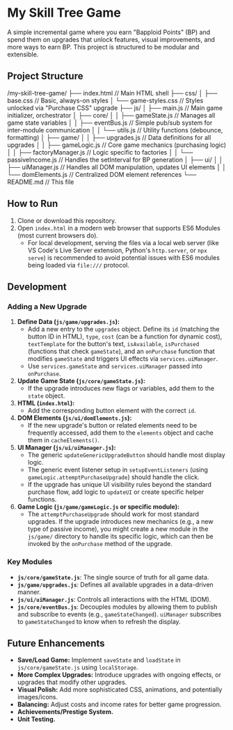 # My Skill Tree Game

A simple incremental game where you earn "Bapploid Points" (BP) and spend them on upgrades that unlock features, visual improvements, and more ways to earn BP. This project is structured to be modular and extensible.

## Project Structure

/my-skill-tree-game/
├── index.html // Main HTML shell
├── css/
│ ├── base.css // Basic, always-on styles
│ └── game-styles.css // Styles unlocked via "Purchase CSS" upgrade
├── js/
│ ├── main.js // Main game initializer, orchestrator
│ ├── core/
│ │ ├── gameState.js // Manages all game state variables
│ │ ├── eventBus.js // Simple pub/sub system for inter-module communication
│ │ └── utils.js // Utility functions (debounce, formatting)
│ ├── game/
│ │ ├── upgrades.js // Data definitions for all upgrades
│ │ ├── gameLogic.js // Core game mechanics (purchasing logic)
│ │ ├── factoryManager.js // Logic specific to factories
│ │ └── passiveIncome.js // Handles the setInterval for BP generation
│ ├── ui/
│ │ ├── uiManager.js // Handles all DOM manipulation, updates UI elements
│ │ └── domElements.js // Centralized DOM element references
└── README.md // This file

## How to Run

1.  Clone or download this repository.
2.  Open `index.html` in a modern web browser that supports ES6 Modules (most current browsers do).
    *   For local development, serving the files via a local web server (like VS Code's Live Server extension, Python's `http.server`, or `npx serve`) is recommended to avoid potential issues with ES6 modules being loaded via `file:///` protocol.

## Development

### Adding a New Upgrade

1.  **Define Data (`js/game/upgrades.js`):**
    *   Add a new entry to the `upgrades` object. Define its `id` (matching the button ID in HTML), `type`, `cost` (can be a function for dynamic cost), `textTemplate` for the button's text, `isAvailable`, `isPurchased` (functions that check `gameState`), and an `onPurchase` function that modifies `gameState` and triggers UI effects via `services.uiManager`.
    *   Use `services.gameState` and `services.uiManager` passed into `onPurchase`.
2.  **Update Game State (`js/core/gameState.js`):**
    *   If the upgrade introduces new flags or variables, add them to the `state` object.
3.  **HTML (`index.html`):**
    *   Add the corresponding button element with the correct `id`.
4.  **DOM Elements (`js/ui/domElements.js`):**
    *   If the new upgrade's button or related elements need to be frequently accessed, add them to the `elements` object and cache them in `cacheElements()`.
5.  **UI Manager (`js/ui/uiManager.js`):**
    *   The generic `updateGenericUpgradeButton` should handle most display logic.
    *   The generic event listener setup in `setupEventListeners` (using `gameLogic.attemptPurchaseUpgrade`) should handle the click.
    *   If the upgrade has unique UI visibility rules beyond the standard purchase flow, add logic to `updateUI` or create specific helper functions.
6.  **Game Logic (`js/game/gameLogic.js` or specific module):**
    *   The `attemptPurchaseUpgrade` should work for most standard upgrades. If the upgrade introduces new mechanics (e.g., a new type of passive income), you might create a new module in the `js/game/` directory to handle its specific logic, which can then be invoked by the `onPurchase` method of the upgrade.

### Key Modules

*   **`js/core/gameState.js`**: The single source of truth for all game data.
*   **`js/game/upgrades.js`**: Defines all available upgrades in a data-driven manner.
*   **`js/ui/uiManager.js`**: Controls all interactions with the HTML (DOM).
*   **`js/core/eventBus.js`**: Decouples modules by allowing them to publish and subscribe to events (e.g., `gameStateChanged`). `uiManager` subscribes to `gameStateChanged` to know when to refresh the display.

## Future Enhancements

*   **Save/Load Game:** Implement `saveState` and `loadState` in `js/core/gameState.js` using `localStorage`.
*   **More Complex Upgrades:** Introduce upgrades with ongoing effects, or upgrades that modify other upgrades.
*   **Visual Polish:** Add more sophisticated CSS, animations, and potentially images/icons.
*   **Balancing:** Adjust costs and income rates for better game progression.
*   **Achievements/Prestige System.**
*   **Unit Testing.**
